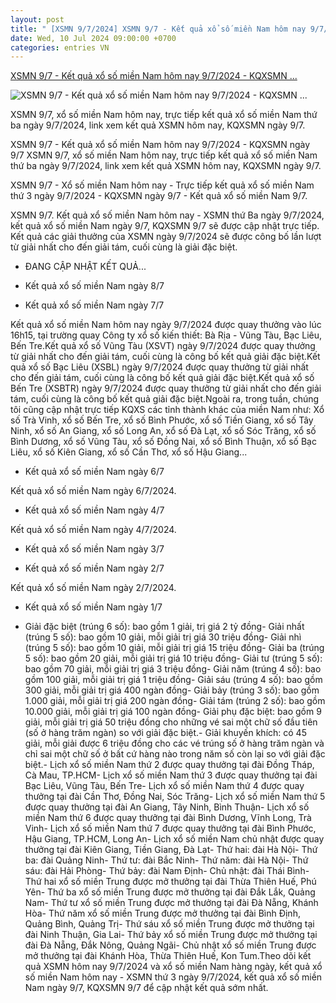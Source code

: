 ```yaml
---
layout: post
title: " [XSMN 9/7/2024] XSMN 9/7 - Kết quả xổ số miền Nam hôm nay 9/7/2024 - KQXSMN ..."
date: Wed, 10 Jul 2024 09:00:00 +0700
categories: entries VN
---
```

[XSMN 9/7 - Kết quả xổ số miền Nam hôm nay 9/7/2024 - KQXSMN ...](https://phapluat.suckhoedoisong.vn/xsmn-9-7-ket-qua-xo-so-mien-nam-hom-nay-9-7-2024-kqxsmn-ngay-9-7-63302.html)

![XSMN 9/7 - Kết quả xổ số miền Nam hôm nay 9/7/2024 - KQXSMN ...](https://skds.1cdn.vn/thumbs/1200x630/2024/07/09/suckhoedoisong.qltns.mediacdn.vn-zoom-600_315-324455921873985536-2024-7-8-_ket-qua-xo-so-mien-nam-1696303448395652490453-0-66-421-740-crop-17204512152251874083108.png)

XSMN 9/7, xổ số miền Nam hôm nay, trực tiếp kết quả xổ số miền Nam thứ ba ngày 9/7/2024, link xem kết quả XSMN hôm nay, KQXSMN ngày 9/7.

XSMN 9/7 - Kết quả xổ số miền Nam hôm nay 9/7/2024 - KQXSMN ngày 9/7 XSMN 9/7, xổ số miền Nam hôm nay, trực tiếp kết quả xổ số miền Nam thứ ba ngày 9/7/2024, link xem kết quả XSMN hôm nay, KQXSMN ngày 9/7.

XSMN 9/7 - Xổ số miền Nam hôm nay - Trực tiếp kết quả xổ số miền Nam thứ 3 ngày 9/7/2024 - KQXSMN ngày 9/7 - Kết quả xổ số miền Nam 9/7.

XSMN 9/7. Kết quả xổ số miền Nam hôm nay - XSMN thứ Ba ngày 9/7/2024, kết quả xổ số miền Nam ngày 9/7, KQXSMN 9/7 sẽ được cập nhật trực tiếp. Kết quả các giải thưởng của XSMN ngày 9/7/2024 sẽ được công bố lần lượt từ giải nhất cho đến giải tám, cuối cùng là giải đặc biệt.

* ĐANG CẬP NHẬT KẾT QUẢ...

- Kết quả xổ số miền Nam ngày 8/7

- Kết quả xổ số miền Nam ngày 7/7

Kết quả xổ số miền Nam hôm nay ngày 9/7/2024 được quay thưởng vào lúc 16h15, tại trường quay Công ty xổ số kiến thiết: Bà Rịa - Vũng Tàu, Bạc Liêu, Bến Tre.Kết quả xổ số Vũng Tàu (XSVT) ngày 9/7/2024 được quay thưởng từ giải nhất cho đến giải tám, cuối cùng là công bố kết quả giải đặc biệt.Kết quả xổ số Bạc Liêu (XSBL) ngày 9/7/2024 được quay thưởng từ giải nhất cho đến giải tám, cuối cùng là công bố kết quả giải đặc biệt.Kết quả xổ số Bến Tre (XSBTR) ngày 9/7/2024 được quay thưởng từ giải nhất cho đến giải tám, cuối cùng là công bố kết quả giải đặc biệt.Ngoài ra, trong tuần, chúng tôi cũng cập nhật trực tiếp KQXS các tỉnh thành khác của miền Nam như: Xổ số Trà Vinh, xổ số Bến Tre, xổ số Bình Phước, xổ số Tiền Giang, xổ số Tây Ninh, xổ số An Giang, xổ số Long An, xổ số Đà Lạt, xổ số Sóc Trăng, xổ số Bình Dương, xổ số Vũng Tàu, xổ số Đồng Nai, xổ số Bình Thuận, xổ số Bạc Liêu, xổ số Kiên Giang, xổ số Cần Thơ, xổ số Hậu Giang...

- Kết quả xổ số miền Nam ngày 6/7

Kết quả xổ số miền Nam ngày 6/7/2024.



- Kết quả xổ số miền Nam ngày 4/7



Kết quả xổ số miền Nam ngày 4/7/2024.

- Kết quả xổ số miền Nam ngày 3/7

- Kết quả xổ số miền Nam ngày 2/7



Kết quả xổ số miền Nam ngày 2/7/2024.

- Kết quả xổ số miền Nam ngày 1/7

- Giải đặc biệt (trúng 6 số): bao gồm 1 giải, trị giá 2 tỷ đồng- Giải nhất (trúng 5 số): bao gồm 10 giải, mỗi giải trị giá 30 triệu đồng- Giải nhì (trúng 5 số): bao gồm 10 giải, mỗi giải trị giá 15 triệu đồng- Giải ba (trúng 5 số): bao gồm 20 giải, mỗi giải trị giá 10 triệu đồng- Giải tư (trúng 5 số): bao gồm 70 giải, mỗi giải trị giá 3 triệu đồng- Giải năm (trúng 4 số): bao gồm 100 giải, mỗi giải trị giá 1 triệu đồng- Giải sáu (trúng 4 số): bao gồm 300 giải, mỗi giải trị giá 400 ngàn đồng- Giải bảy (trúng 3 số): bao gồm 1.000 giải, mỗi giải trị giá 200 ngàn đồng- Giải tám (trúng 2 số): bao gồm 10.000 giải, mỗi giải trị giá 100 ngàn đồng- Giải phụ đặc biệt: bao gồm 9 giải, mỗi giải trị giá 50 triệu đồng cho những vé sai một chữ số đầu tiên (số ở hàng trăm ngàn) so với giải đặc biệt.- Giải khuyến khích: có 45 giải, mỗi giải được 6 triệu đồng cho các vé trúng số ở hàng trăm ngàn và chỉ sai một chữ số ở bất cứ hàng nào trong năm số còn lại so với giải đặc biệt.- Lịch xổ số miền Nam thứ 2 được quay thưởng tại đài Đồng Tháp, Cà Mau, TP.HCM- Lịch xổ số miền Nam thứ 3 được quay thưởng tại đài Bạc Liêu, Vũng Tàu, Bến Tre- Lịch xổ số miền Nam thứ 4 được quay thưởng tại đài Cần Thơ, Đồng Nai, Sóc Trăng- Lịch xổ số miền Nam thứ 5 được quay thưởng tại đài An Giang, Tây Ninh, Bình Thuận- Lịch xổ số miền Nam thứ 6 được quay thưởng tại đài Bình Dương, Vĩnh Long, Trà Vinh- Lịch xổ số miền Nam thứ 7 được quay thưởng tại đài Bình Phước, Hậu Giang, TP.HCM, Long An- Lịch xổ số miền Nam chủ nhật được quay thưởng tại đài Kiên Giang, Tiền Giang, Đà Lạt- Thứ hai: đài Hà Nội- Thứ ba: đài Quảng Ninh- Thứ tư: đài Bắc Ninh- Thứ năm: đài Hà Nội- Thứ sáu: đài Hải Phòng- Thứ bảy: đài Nam Định- Chủ nhật: đài Thái Bình- Thứ hai xổ số miền Trung được mở thưởng tại đài Thừa Thiên Huế, Phú Yên- Thứ ba xổ số miền Trung được mở thưởng tại đài Đắk Lắk, Quảng Nam- Thứ tư xổ số miền Trung được mở thưởng tại đài Đà Nẵng, Khánh Hòa- Thứ năm xổ số miền Trung được mở thưởng tại đài Bình Định, Quảng Bình, Quảng Trị- Thứ sáu xổ số miền Trung được mở thưởng tại đài Ninh Thuận, Gia Lai- Thứ bảy xổ số miền Trung được mở thưởng tại đài Đà Nẵng, Đắk Nông, Quảng Ngãi- Chủ nhật xổ số miền Trung được mở thưởng tại đài Khánh Hòa, Thừa Thiên Huế, Kon Tum.Theo dõi kết quả XSMN hôm nay 9/7/2024 và xổ số miền Nam hàng ngày, kết quả xổ số miền Nam hôm nay - XSMN thứ 3 ngày 9/7/2024, kết quả xổ số miền Nam ngày 9/7, KQXSMN 9/7 để cập nhật kết quả sớm nhất.


